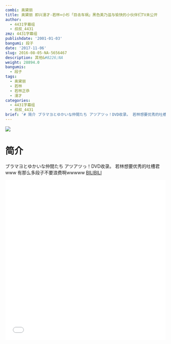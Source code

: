 ```yaml
---
combi: 奥黛丽
title: 奥黛丽 即兴漫才-若林×小杉「目击车祸」黑色美乃滋与愉快的小伙伴们TV未公开
author:
  - 4431字幕组
  - 叔叔_4431
zmz: 4431字幕组
publishdate: '2001-01-03'
bangumi: 段子
date: '2017-11-06'
slug: 2016-08-05-NA-5656467
description: 其他&#8226;NA
weight: 28894.0
bangumis:
  - 段子
tags:
  - 奥黛丽
  - 若林
  - 若林正恭
  - 漫才
categories:
  - 4431字幕组
  - 叔叔_4431
brief: '# 简介 ブラマヨとゆかいな仲間たち アツアツっ！DVD收录。 若林想要优秀的吐槽君www 有那么多段子不要浪费啊wwwww'
---
```

![](https://i.imgur.com/2M9BhrM.png)
# 简介  
ブラマヨとゆかいな仲間たち アツアツっ！DVD收录。
若林想要优秀的吐槽君www
有那么多段子不要浪费啊wwwww
  [BILIBILI](https://www.bilibili.com/video/av5656467/)

  <iframe src="//www.bilibili.com/blackboard/player.html?aid=5656467" width="100%" height="500" frameborder="0" allowfullscreen="allowfullscreen"></iframe>
